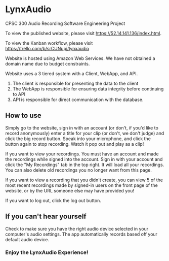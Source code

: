 # LynxAudio

CPSC 300 Audio Recording Software Engineering Project

To view the published website, please visit https://52.14.141.136/index.html.

To view the Kanban workflow, please visit https://trello.com/b/srCUNupj/lynxaudio

Website is hosted using Amazon Web Services. We have not obtained a domain name due to budget constraints.

Website uses a 3 tiered system with a Client, WebApp, and API.

 1. The client is responsible for presenting the data to the client
 2. The WebApp is responsible for ensuring data integrity before continuing to API
 3. API is responsible for direct communication with the database.

## How to use
Simply go to the website, sign in with an account (or don't, if you'd like to record anonymously) enter a title for your clip (or don't, we don't judge) and click the big record button. Speak into your microphone, and click the button again to stop recording. Watch it pop out and play as a clip!

If you want to view your recordings. You must have an account and made the recordings while signed into the account. Sign in with your account and click the "My Recordings" tab in the top right. It will load all your recordings. You can also delete old recordings you no longer want from this page.

If you want to view a recording that you didn't create, you can view 5 of the most recent recordings made by signed-in users on the front page of the website, or by the URL someone else may have provided you!

If you want to log out, click the log out button.

## If you can't hear yourself
Check to make sure you have the right audio device selected in your computer's audio settings. The app automatically records based off your default audio device.

### Enjoy the LynxAudio Experience!